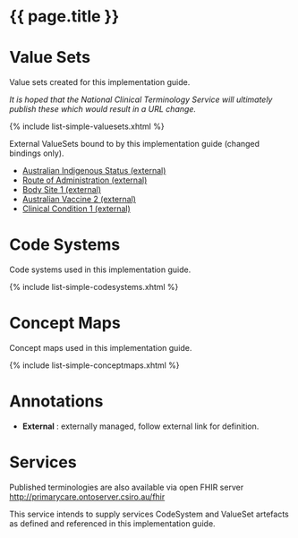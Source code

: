 <!-- terminology.md {% comment %}
*****************************************************************************************
*                            WARNING: DO NOT EDIT THIS FILE                             *
*                                                                                       *
* This file is generated by SUSHI. Any edits you make to this file will be overwritten. *
*                                                                                       *
* To change the contents of this file, edit the original source file at:                *
* ig-data\input\pagecontent\terminology.md                                              *
*****************************************************************************************
{% endcomment %} -->
# {{ page.title }}

# Value Sets

Value sets created for this implementation guide.

*It is hoped that the National Clinical Terminology Service will ultimately publish these which would result in a URL change.*

{% include list-simple-valuesets.xhtml %} 

External ValueSets bound to by this implementation guide (changed bindings only).

* [Australian Indigenous Status (external)](https://healthterminologies.gov.au/fhir/ValueSet/australian-indigenous-status-1)
* [Route of Administration (external)](https://healthterminologies.gov.au/fhir/ValueSet/route-of-administration-1)
* [Body Site 1 (external)](https://healthterminologies.gov.au/fhir/ValueSet/body-site-1)
* [Australian Vaccine 2 (external)](https://healthterminologies.gov.au/fhir/ValueSet/australian-vaccine-2)
* [Clinical Condition 1 (external)](https://healthterminologies.gov.au/fhir/ValueSet/clinical-condition-1)

# Code Systems

Code systems used in this implementation guide.

{% include list-simple-codesystems.xhtml %}

# Concept Maps

Concept maps used in this implementation guide.

{% include list-simple-conceptmaps.xhtml %}


# Annotations 

* **External** : externally managed, follow external link for definition. 

# Services


Published terminologies are also available via open FHIR server http://primarycare.ontoserver.csiro.au/fhir

This service intends to supply services CodeSystem and ValueSet artefacts as defined and referenced in this implementation guide.
